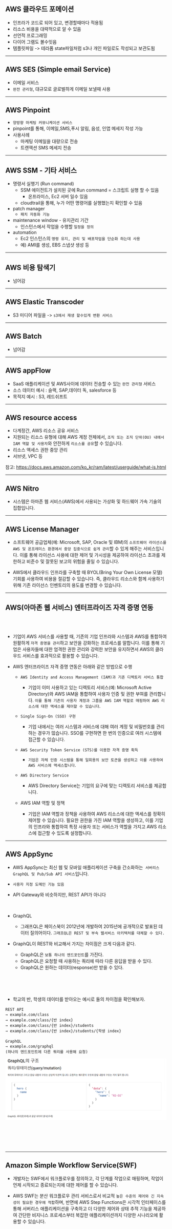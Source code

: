 ## AWS 클라우드 포메이션

- 인프라가 코드로 되어 있고, 변경할때마다 적용됨
- 리소스 비용을 대략적으로 알 수 있음
- 선언적 프로그래밍
- 다이어 그램도 볼수잇음
- 템플릿파일 -> 테라폼 state파일처럼 s3나 개인 파일로도 작성되고 보관도됨


-------------------------------
## AWS SES (Simple email Service)

- 이메일 서비스
- `완전 관리형`, 대규모로 글로벌하게 이메일 보낼때 사용


----------------------------------------------
## AWS Pinpoint

- `양방향 마케팅 커뮤니케이션 서비스`
- pinpoint를 통해, 이메일,SMS,푸시 알림, 음성, 인앱 메세지 작성 가능
- 사용사례
  - 마케팅 이메일을 대량으로 전송
  - 트랜잭션 SMS 메세지 전송

--------------------------------------
## AWS SSM - 기타 서비스

- 명령서 실행기 (Run command)
  - SSM 에이전트가 설치된 곳에 Run command = 스크립트 실행 할 수 있음
    - 온프라미스, Ec2 서버 일수 있음
  - cloudtrail을 통해, 누가 어떤 명령어를 실행했는지 확인할 수 있음
- patch manager
  - `패치 자동화 기능`
- maintenance window - 유지관리 기간
  - 인스턴스에서 작업을 수행할 `일정을 정의`
- automation
  - Ec2 인스턴스의 `명령 유지, 관리 및 배포작업을 단순화 하는데 사용`
  - 예) AMI를 생성, EBS 스냅샷 생성 등

-------------------------------------
## AWS 비용 탐색기

- 넘어감


-----------------------------
## AWS Elastic Transcoder

- S3 미디어 파일을 -> `s3에서 재생 할수있게 변환 서비스` 


----------------------------
## AWS Batch

- 넘어감

----------------------------
## AWS appFlow

- SaaS 애플리케이션 및 AWS사이에 데이터 전송할 수 있는 `완전 관리형` 서비스
- 소스 데이터 예시 : 슬랙, SAP,데이터 독, salesforce 등
- 목적지 예시 : S3, 레드쉬프트


----------------------------------
## AWS resource access

- 다계정간, AWS 리소스 공유 서비스
- 지원되는 리소스 유형에 대해 AWS 계정 전체에서, `조직 또는 조직 단위(OU) 내에서 IAM 역할 및 사용자`와 안전하게 `리소스를 공유`할 수 있습니다.
- 리소스 액세스 권한 중앙 관리
- 서브넷, VPC 등

참고:
https://docs.aws.amazon.com/ko_kr/ram/latest/userguide/what-is.html

-----------------------------------------
## AWS Nitro 

- 시스템은 아마존 웹 서비스(AWS)에서 사용되는 가상화 및 하드웨어 가속 기술의 집합입니다. 


-----------------------------------
## AWS License Manager 


- 소프트웨어 공급업체(예: Microsoft, SAP, Oracle 및 IBM)의 `소프트웨어 라이선스를 AWS 및 온프레미스 환경에서 중앙 집중식으로 쉽게 관리`할 수 있게 해주는 서비스입니다. 이를 통해 라이선스 사용에 대한 제어 및 가시성을 제공하여 라이선스 초과를 제한하고 비준수 및 잘못된 보고의 위험을 줄일 수 있습니다.

- AWS에서 클라우드 인프라를 구축할 때 BYOL(Bring Your Own License 모델) 기회를 사용하여 비용을 절감할 수 있습니다. 즉, 클라우드 리소스와 함께 사용하기 위해 기존 라이선스 인벤토리의 용도를 변경할 수 있습니다.


-----------------------------------------------

## AWS(아마존 웹 서비스) 엔터프라이즈 자격 증명 연동

<br><br>

- 기업이 AWS 서비스를 사용할 때, 기존의 기업 인프라와 시스템과 AWS를 통합하여 원활하게 `자격 증명을 관리`하고 보안을 강화하는 프로세스를 말합니다. 이를 통해 기업은 사용자들에 대한 엄격한 권한 관리와 강력한 보안을 유지하면서 AWS의 클라우드 서비스를 효과적으로 활용할 수 있습니다.

- AWS 엔터프라이즈 자격 증명 연동은 아래와 같은 방법으로 수행

  - `AWS Identity and Access Management (IAM)과 기존 디렉토리 서비스 통합`
    -  기업이 이미 사용하고 있는 디렉토리 서비스(예: Microsoft Active Directory)와 AWS IAM을 통합하여 사용자 인증 및 권한 부여를 관리합니다. `이를 통해 기존의 사용자 계정과 그룹을 AWS IAM 역할로 매핑하여 AWS 리소스에 대한 액세스를 제어할 수 있습니다`.


  - `Single Sign-On (SSO) 구현`
    - 기업 내에서는 여러 시스템과 서비스에 대해 여러 계정 및 비밀번호를 관리하는 경우가 많습니다. SSO를 구현하면 한 번의 인증으로 여러 시스템에 접근할 수 있습니다. 


  - `AWS Security Token Service (STS)를 이용한 자격 증명 획득`
    - `기업은 자체 인증 시스템을 통해 일회용의 보안 토큰을 생성하고 이를 사용하여 AWS 서비스에 액세스합니다`. 

  - `AWS Directory Service`
    - AWS Directory Service는 기업의 요구에 맞는 디렉토리 서비스를 제공합니다. 


  - AWS IAM 역할 및 정책
    - 기업은 IAM 역할과 정책을 사용하여 AWS 리소스에 대한 액세스를 정확히 제어할 수 있습니다. 필요한 권한을 가진 IAM 역할을 생성하고, 이를 기업의 인프라와 통합하여 특정 사용자 또는 서비스가 역할을 가지고 AWS 리소스에 접근할 수 있도록 설정합니다.

----------------------
## AWS AppSync

- AWS AppSync는 최신 웹 및 모바일 애플리케이션 구축을 간소화하는` 서버리스 GraphQL 및 Pub/Sub API 서비스`입니다. 
- `사용자 지정 도메인 기능 있음`
- API Gateway와 비슷하지만, REST API가 아니다
<br><br><br>

- GraphQL
  - 그래프QL은 페이스북이 2012년에 개발하여 2015년에 공개적으로 발표된 데이터 질의어이다. `그래프QL은 REST 및 부속 웹서비스 아키텍처를 대체할 수 있다.` 

- GraphQL이 REST와 비교해서 가지는 차이점은 크게 다음과 같다.
  - GraphQL은 `보통 하나의 엔드포인트`를 가진다.
  - GraphQL은 요청할 때 사용하는 쿼리에 따라 다른 응답을 받을 수 있다.
  - GraphQL은 원하는 데이터(response)만 받을 수 있다.

<br><br><br>


- 학교의 반, 학생의 데이터를 받아오는 예시로 둘의 차이점을 확인해보자.

```
REST API
→ example.com/class
→ example.com/class/{반 index}
→ example.com/class/{반 index}/students
→ example.com/class/{반 index}/students/{학생 index}

GraphQL
→ example.com/graphql
(하나의 엔드포인트에 다른 쿼리를 사용해 요청)

```

![Alt text](../../etc/image2/%EA%B7%B8%EB%9E%98%ED%94%84%EC%BF%BC%EB%A6%AC.png)

<br><br><br><br>

-----------------
## Amazon Simple Workflow Service(SWF)

- 개발자는 SWF에서 워크플로우를 정의하고, 각 단계를 작업으로 매핑하며, 작업이 언제 시작되고 종료되는지에 대한 제어를 할 수 있습니다.

- AWS SWF는 분산 워크플로우 관리 서비스로서 비교적 `높은 수준의 제어와 긴 지속성이 필요한 경우에 적합`하며, 반면에 AWS Step Functions은 시각적 인터페이스를 통해 서버리스 애플리케이션을 구축하고 더 다양한 제어와 상태 추적 기능을 제공하여 간단한 비지니스 프로세스부터 복잡한 애플리케이션까지 다양한 시나리오에 활용할 수 있습니다.












